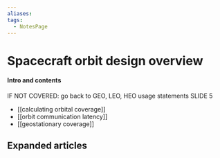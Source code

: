 ```yaml
---
aliases: 
tags:
  - NotesPage
---
```


# Spacecraft orbit design overview

#### Intro and contents
IF NOT COVERED: go back to GEO, LEO, HEO usage statements SLIDE 5

- [[calculating orbital coverage]]
- [[orbit communication latency]] 
- [[geostationary coverage]]


## Expanded articles
